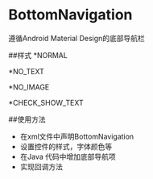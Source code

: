 # BottomNavigation
遵循Android Material Design的底部导航栏

##样式
*NORMAL

*NO_TEXT

*NO_IMAGE

*CHECK_SHOW_TEXT


##使用方法

* 在xml文件中声明BottomNavigation
* 设置控件的样式，字体颜色等
* 在Java 代码中增加底部导航项
* 实现回调方法


```java

```
